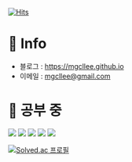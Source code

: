 [![Hits](https://hits.seeyoufarm.com/api/count/incr/badge.svg?url=https%3A%2F%2Fgithub.com%2FMgcllee&count_bg=%2379DB2F&title_bg=%23555555&icon=&icon_color=%230F0101&title=visitors&edge_flat=false)](https://hits.seeyoufarm.com)

# 🦊 Info
  * 블로그 : https://mgcllee.github.io
  * 이메일 : mgcllee@gmail.com

# 🦊 공부 중
<div>
<img src="https://img.shields.io/badge/C-F09820?style=flat-plastic&logo=c"/>
<img src="https://img.shields.io/badge/C++-F09820?style=flat-plastic&logo=cplusplus"/>
<img src="https://img.shields.io/badge/C%23-F09820?style=flat-plastic&logo=csharp"/>
<img src="https://img.shields.io/badge/Unity-F09820?style=flat-plastic&logo=unity"/>
<img src="https://img.shields.io/badge/Unreal Engine-F09820?style=flat-plastic&logo=unrealengine"/>
</div>

[![Solved.ac
프로필](http://mazassumnida.wtf/api/v2/generate_badge?boj=mgcllee)](https://solved.ac/mgcllee)
<!--
[![Anurag's GitHub stats](https://github-readme-stats.vercel.app/api?username=mgcllee)](https://github.com/anuraghazra/github-readme-stats)
-->

